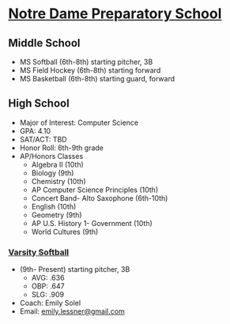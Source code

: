 # [Notre Dame Preparatory School](http://www.notredameprep.com/)

## Middle School

* MS Softball (6th-8th) starting pitcher, 3B
* MS Field Hockey (6th-8th) starting forward
* MS Basketball (6th-8th) starting guard, forward

## High School
* Major of Interest: Computer Science
* GPA: 4.10
* SAT/ACT: TBD
* Honor Roll: 6th-9th grade
* AP/Honors Classes
  * Algebra II (10th)
  * Biology (9th)
  * Chemistry (10th)
  * AP Computer Science Principles (10th)
  * Concert Band- Alto Saxophone (6th-10th)
  * English (10th)
  * Geometry (9th)
  * AP U.S. History 1- Government (10th)
  * World Cultures (9th)

### [Varsity Softball](https://www.iaamsports.com/sports/sball/2018-19/schedule?teamId=5udlbhy8neo8274n)
* (9th- Present) starting pitcher, 3B
  * AVG: .636
  * OBP: .647
  * SLG: .909
* Coach: Emily Solel
* Email: emily.lessner@gmail.com
